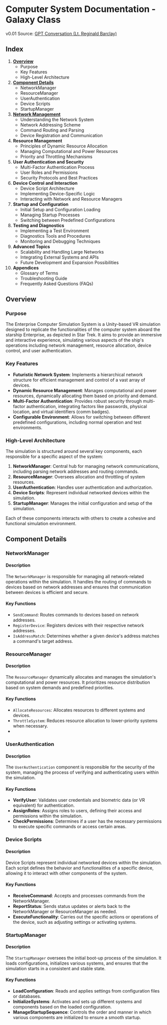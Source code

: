 # Computer System Documentation - Galaxy Class
v0.01
Source: [GPT Conversation (Lt. Reginald Barclay)](https://chat.openai.com/g/g-Cp7BeB0lq-lt-barclay/c/0dca682e-aede-46bd-874f-9d94cd241a9c)
## Index

1.  [**Overview**](#overview)
    -   Purpose
    -   Key Features
    -   High-Level Architecture
2.  [**Component Details**](#component-details)
    -   NetworkManager
    -   ResourceManager
    -   UserAuthentication
    -   Device Scripts
    -   StartupManager
3.  [**Network Management**](#network-management)
    -   Understanding the Network System
    -   Network Addressing Scheme
    -   Command Routing and Parsing
    -   Device Registration and Communication
4.  **Resource Management**
    -   Principles of Dynamic Resource Allocation
    -   Managing Computational and Power Resources
    -   Priority and Throttling Mechanisms
5.  **User Authentication and Security**
    -   Multi-Factor Authentication Process
    -   User Roles and Permissions
    -   Security Protocols and Best Practices
6.  **Device Control and Interaction**
    -   Device Script Architecture
    -   Implementing Device-Specific Logic
    -   Interacting with Network and Resource Managers
7.  **Startup and Configuration**
    -   Initial Setup and Configuration Loading
    -   Managing Startup Processes
    -   Switching between Predefined Configurations
8.  **Testing and Diagnostics**
    -   Implementing a Test Environment
    -   Diagnostics Tools and Procedures
    -   Monitoring and Debugging Techniques
9.  **Advanced Topics**
    -   Scalability and Handling Large Networks
    -   Integrating External Systems and APIs
    -   Future Development and Expansion Possibilities
10.  **Appendices**
     -   Glossary of Terms
     -   Troubleshooting Guide
     -   Frequently Asked Questions (FAQs)


## Overview

### Purpose

The Enterprise Computer Simulation System is a Unity-based VR simulation designed to replicate the functionalities of the computer system aboard the starship Enterprise, as depicted in Star Trek. It aims to provide an immersive and interactive experience, simulating various aspects of the ship's operations including network management, resource allocation, device control, and user authentication.

### Key Features

-   **Futuristic Network System**: Implements a hierarchical network structure for efficient management and control of a vast array of devices.
-   **Dynamic Resource Management**: Manages computational and power resources, dynamically allocating them based on priority and demand.
-   **Multi-Factor Authentication**: Provides robust security through multi-factor authentication, integrating factors like passwords, physical location, and virtual identifiers (comm badges).
-   **Configurable Environment**: Allows for switching between different predefined configurations, including normal operation and test environments.

### High-Level Architecture

The simulation is structured around several key components, each responsible for a specific aspect of the system:

1.  **NetworkManager**: Central hub for managing network communications, including parsing network addresses and routing commands.
2.  **ResourceManager**: Oversees allocation and throttling of system resources.
3.  **UserAuthentication**: Handles user authentication and authorization.
4.  **Device Scripts**: Represent individual networked devices within the simulation.
5.  **StartupManager**: Manages the initial configuration and setup of the simulation.

Each of these components interacts with others to create a cohesive and functional simulation environment.

## Component Details

### NetworkManager

#### Description

The `NetworkManager` is responsible for managing all network-related operations within the simulation. It handles the routing of commands to devices based on network addresses and ensures that communication between devices is efficient and secure.

#### Key Functions

-   `SendCommand`: Routes commands to devices based on network addresses.
-   `RegisterDevice`: Registers devices with their respective network addresses.
-   `IsAddressMatch`: Determines whether a given device's address matches a command's target address.

### ResourceManager

#### Description

The `ResourceManager` dynamically allocates and manages the simulation's computational and power resources. It prioritizes resource distribution based on system demands and predefined priorities.

#### Key Functions

-   `AllocateResources`: Allocates resources to different systems and devices.
-   `ThrottleSystem`: Reduces resource allocation to lower-priority systems when necessary.
- 
### UserAuthentication

#### Description

The `UserAuthentication` component is responsible for the security of the system, managing the process of verifying and authenticating users within the simulation.

#### Key Functions

-   **VerifyUser**: Validates user credentials and biometric data (or VR equivalent) for authentication.
-   **AssignRoles**: Assigns roles to users, defining their access and permissions within the simulation.
-   **CheckPermissions**: Determines if a user has the necessary permissions to execute specific commands or access certain areas.

### Device Scripts

#### Description

Device Scripts represent individual networked devices within the simulation. Each script defines the behavior and functionalities of a specific device, allowing it to interact with other components of the system.

#### Key Functions

-   **ReceiveCommand**: Accepts and processes commands from the NetworkManager.
-   **ReportStatus**: Sends status updates or alerts back to the NetworkManager or ResourceManager as needed.
-   **ExecuteFunctionality**: Carries out the specific actions or operations of the device, such as adjusting settings or activating systems.

### StartupManager

#### Description

The `StartupManager` oversees the initial boot-up process of the simulation. It loads configurations, initializes various systems, and ensures that the simulation starts in a consistent and stable state.

#### Key Functions

-   **LoadConfiguration**: Reads and applies settings from configuration files or databases.
-   **InitializeSystems**: Activates and sets up different systems and components based on the loaded configuration.
-   **ManageStartupSequence**: Controls the order and manner in which various components are initialized to ensure a smooth startup.